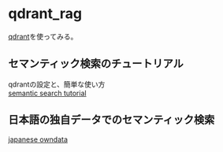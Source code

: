 # qdrant_rag
[qdrant](https://qdrant.tech/)を使ってみる。

## セマンティック検索のチュートリアル  
qdrantの設定と、簡単な使い方  
[semantic search tutorial](./docs/semantic_search_tutorial.md)  

## 日本語の独自データでのセマンティック検索
[japanese owndata](./docs/semantic_search_owndata.md)  
